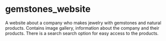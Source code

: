 # gemstones_website
A website about a company who makes jewelry with gemstones and natural products.
Contains image gallery, information about the company and their products.
There is a search search option for easy access to the products.
